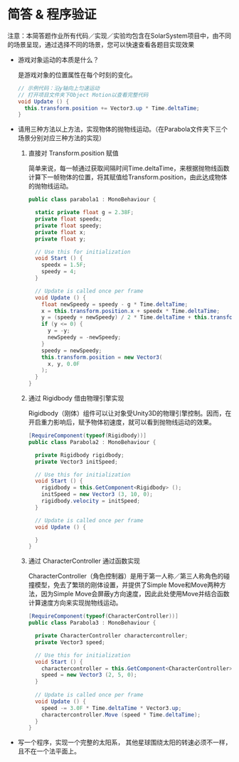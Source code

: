# 简答 & 程序验证

注意：本简答题作业所有代码／实现／实验均包含在SolarSystem项目中，由不同的场景呈现，通过选择不同的场景，您可以快速查看各题目实现效果

- 游戏对象运动的本质是什么？

  是游戏对象的位置属性在每个时刻的变化。

  ```cs
  // 示例代码：沿y轴向上匀速运动
  // 打开项目文件夹下Object Motion以查看完整代码
  void Update () {
    this.transform.position += Vector3.up * Time.deltaTime;
  }
  ```

- 请用三种方法以上方法，实现物体的抛物线运动。（在Parabola文件夹下三个场景分别对应三种方法的实现）

  1. 直接对 Transform.position 赋值

      简单来说，每一帧通过获取间隔时间Time.deltaTime，来根据抛物线函数计算下一帧物体的位置，将其赋值给Transform.position，由此达成物体的抛物线运动。

      ```cs
      public class parabola1 : MonoBehaviour {

        static private float g = 2.38F;
        private float speedx;
        private float speedy;
        private float x;
        private float y;

        // Use this for initialization
        void Start () {
          speedx = 1.5F;
          speedy = 4;
        }

        // Update is called once per frame
        void Update () {
          float newSpeedy = speedy - g * Time.deltaTime;
          x = this.transform.position.x + speedx * Time.deltaTime;
          y = (speedy + newSpeedy) / 2 * Time.deltaTime + this.transform.position.y;
          if (y <= 0) {
            y = -y;
            newSpeedy = -newSpeedy;
          }
          speedy = newSpeedy;
          this.transform.position = new Vector3(
            x, y, 0.0F
          );
        }
      }
      ```
  1. 通过 Rigidbody 借由物理引擎实现

      Rigidbody（刚体）组件可以让对象受Unity3D的物理引擎控制。因而，在开启重力影响后，赋予物体初速度，就可以看到抛物线运动的效果。

      ```cs
      [RequireComponent(typeof(Rigidbody))]
      public class Parabola2 : MonoBehaviour {

        private Rigidbody rigidbody;
        private Vector3 initSpeed;

        // Use this for initialization
        void Start () {
          rigidbody = this.GetComponent<Rigidbody> ();
          initSpeed = new Vector3 (3, 10, 0);
          rigidbody.velocity = initSpeed;
        }

        // Update is called once per frame
        void Update () {

        }
      }
      ```

  1. 通过 CharacterController 通过函数实现

      CharacterController（角色控制器）是用于第一人称／第三人称角色的碰撞模型，免去了繁琐的刚体设置，并提供了Simple Move和Move两种方法，因为Simple Move会屏蔽y方向速度，因此此处使用Move并结合函数计算速度方向来实现抛物线运动。

      ```cs
      [RequireComponent(typeof(CharacterController))]
      public class Parabola3 : MonoBehaviour {

        private CharacterController charactercontroller;
        private Vector3 speed;

        // Use this for initialization
        void Start () {
          charactercontroller = this.GetComponent<CharacterController> ();
          speed = new Vector3 (2, 5, 0);
        }
        
        // Update is called once per frame
        void Update () {
          speed -= 3.0F * Time.deltaTime * Vector3.up;
          charactercontroller.Move (speed * Time.deltaTime);
        }
      }
      ```

- 写一个程序，实现一个完整的太阳系， 其他星球围绕太阳的转速必须不一样，且不在一个法平面上。